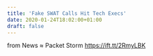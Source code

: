 ```yaml
---
title: 'Fake SWAT Calls Hit Tech Execs'
date: 2020-01-24T18:02:00+01:00
draft: false
---
```


  
  
from News ≈ Packet Storm https://ift.tt/2RmyLBK